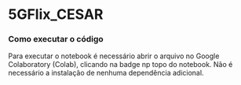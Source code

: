 # 5GFlix_CESAR

### Como executar o código
Para executar o notebook é necessário abrir o arquivo no Google Colaboratory (Colab), clicando na badge np topo do notebook. Não é necessário a instalação de nenhuma dependência adicional.
